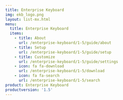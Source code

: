 ```yaml
---
title: Enterprise Keyboard
img: ekb_logo.png
layout: list-mx.html
menu:
  title: Enterprise Keyboard
  items:
    - title: About
      url: /enterprise-keyboard/1-5/guide/about
    - title: Setup
      url: /enterprise-keyboard/1-5/guide/setup
    - title: Customize
      url: /enterprise-keyboard/1-5/guide/settings
    - icon: fa fa-download
      url: /enterprise-keyboard/1-5/download
    - icon: fa fa-search
      url: /enterprise-keyboard/1-5/search
product: Enterprise Keyboard
productversion: '1.5'
---
```

